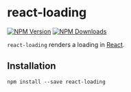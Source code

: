 # react-loading

[![NPM Version](https://img.shields.io/npm/v/@vivid-planet/react-loading.svg?style=flat)](https://www.npmjs.com/package/@vivid-planet/react-loading)
[![NPM Downloads](https://img.shields.io/npm/dm/@vivid-planet/react-loading.svg?style=flat)](https://www.npmjs.com/package/@vivid-planet/react-loading)

`react-loading` renders a loading in [React](https://github.com/facebook/react).

## Installation
```npm install --save react-loading```
